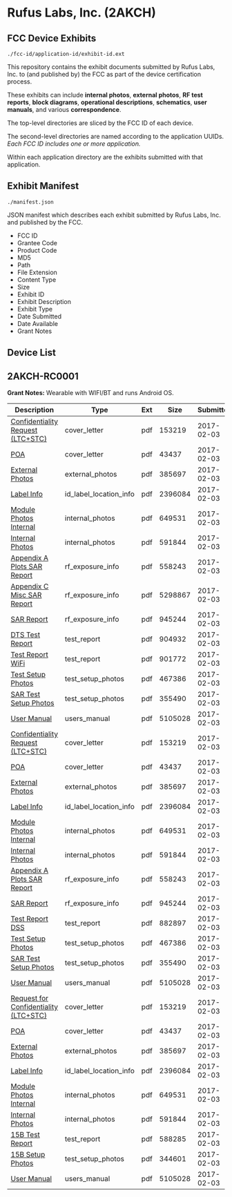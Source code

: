 # Rufus Labs, Inc. (2AKCH)
## FCC Device Exhibits

```
./fcc-id/application-id/exhibit-id.ext
```

This repository contains the exhibit documents submitted by Rufus Labs, Inc. to (and published by) the FCC as part of the device certification process.

These exhibits can include **internal photos**, **external photos**, **RF test reports**, **block diagrams**, **operational descriptions**, **schematics**, **user manuals**, and various **correspondence**.

The top-level directories are sliced by the FCC ID of each device.

The second-level directories are named according to the application UUIDs. *Each FCC ID includes one or more application.*

Within each application directory are the exhibits submitted with that application. 

## Exhibit Manifest

```
./manifest.json
```

JSON manifest which describes each exhibit submitted by Rufus Labs, Inc. and published by the FCC.

- FCC ID
- Grantee Code
- Product Code
- MD5
- Path
- File Extension
- Content Type
- Size
- Exhibit ID
- Exhibit Description
- Exhibit Type
- Date Submitted
- Date Available
- Grant Notes

## Device List
## 2AKCH-RC0001
**Grant Notes:** Wearable with WIFI/BT and runs Android OS.

| Description | Type | Ext | Size | Submitted | Available |
| ----------- | ---- | --- | ---- | --------- | --------- |
| [Confidentiality Request (LTC+STC)](2AKCH-RC0001/762402f0fc1fd9566d8ffa599b1d95f4/3275669.pdf) | cover_letter | pdf | 153219 | 2017-02-03 | 2017-02-03 |
| [POA](2AKCH-RC0001/762402f0fc1fd9566d8ffa599b1d95f4/3275670.pdf) | cover_letter | pdf | 43437 | 2017-02-03 | 2017-02-03 |
| [External Photos](2AKCH-RC0001/762402f0fc1fd9566d8ffa599b1d95f4/3275607.pdf) | external_photos | pdf | 385697 | 2017-02-03 | 2017-08-02 |
| [Label Info](2AKCH-RC0001/762402f0fc1fd9566d8ffa599b1d95f4/3275671.pdf) | id_label_location_info | pdf | 2396084 | 2017-02-03 | 2017-02-03 |
| [Module Photos Internal](2AKCH-RC0001/762402f0fc1fd9566d8ffa599b1d95f4/3275606.pdf) | internal_photos | pdf | 649531 | 2017-02-03 | 2017-08-02 |
| [Internal Photos](2AKCH-RC0001/762402f0fc1fd9566d8ffa599b1d95f4/3275608.pdf) | internal_photos | pdf | 591844 | 2017-02-03 | 2017-08-02 |
| [Appendix A Plots SAR Report](2AKCH-RC0001/762402f0fc1fd9566d8ffa599b1d95f4/3275672.pdf) | rf_exposure_info | pdf | 558243 | 2017-02-03 | 2017-02-03 |
| [Appendix C Misc SAR Report](2AKCH-RC0001/762402f0fc1fd9566d8ffa599b1d95f4/3275673.pdf) | rf_exposure_info | pdf | 5298867 | 2017-02-03 | 2017-02-03 |
| [SAR Report](2AKCH-RC0001/762402f0fc1fd9566d8ffa599b1d95f4/3275674.pdf) | rf_exposure_info | pdf | 945244 | 2017-02-03 | 2017-02-03 |
| [DTS Test Report](2AKCH-RC0001/762402f0fc1fd9566d8ffa599b1d95f4/3275667.pdf) | test_report | pdf | 904932 | 2017-02-03 | 2017-02-03 |
| [Test Report WiFi](2AKCH-RC0001/762402f0fc1fd9566d8ffa599b1d95f4/3275675.pdf) | test_report | pdf | 901772 | 2017-02-03 | 2017-02-03 |
| [Test Setup Photos](2AKCH-RC0001/762402f0fc1fd9566d8ffa599b1d95f4/3275605.pdf) | test_setup_photos | pdf | 467386 | 2017-02-03 | 2017-08-02 |
| [SAR Test Setup Photos](2AKCH-RC0001/762402f0fc1fd9566d8ffa599b1d95f4/3275609.pdf) | test_setup_photos | pdf | 355490 | 2017-02-03 | 2017-08-02 |
| [User Manual](2AKCH-RC0001/762402f0fc1fd9566d8ffa599b1d95f4/3275610.pdf) | users_manual | pdf | 5105028 | 2017-02-03 | 2017-08-02 |
| [Confidentiality Request (LTC+STC)](2AKCH-RC0001/6685c19bd948e68e0bc4b6f306af2efa/3275669.pdf) | cover_letter | pdf | 153219 | 2017-02-03 | 2017-02-03 |
| [POA](2AKCH-RC0001/6685c19bd948e68e0bc4b6f306af2efa/3275670.pdf) | cover_letter | pdf | 43437 | 2017-02-03 | 2017-02-03 |
| [External Photos](2AKCH-RC0001/6685c19bd948e68e0bc4b6f306af2efa/3275607.pdf) | external_photos | pdf | 385697 | 2017-02-03 | 2017-08-02 |
| [Label Info](2AKCH-RC0001/6685c19bd948e68e0bc4b6f306af2efa/3275671.pdf) | id_label_location_info | pdf | 2396084 | 2017-02-03 | 2017-02-03 |
| [Module Photos Internal](2AKCH-RC0001/6685c19bd948e68e0bc4b6f306af2efa/3275606.pdf) | internal_photos | pdf | 649531 | 2017-02-03 | 2017-08-02 |
| [Internal Photos](2AKCH-RC0001/6685c19bd948e68e0bc4b6f306af2efa/3275608.pdf) | internal_photos | pdf | 591844 | 2017-02-03 | 2017-08-02 |
| [Appendix A Plots SAR Report](2AKCH-RC0001/6685c19bd948e68e0bc4b6f306af2efa/3275672.pdf) | rf_exposure_info | pdf | 558243 | 2017-02-03 | 2017-02-03 |
| [SAR Report](2AKCH-RC0001/6685c19bd948e68e0bc4b6f306af2efa/3275674.pdf) | rf_exposure_info | pdf | 945244 | 2017-02-03 | 2017-02-03 |
| [Test Report DSS](2AKCH-RC0001/6685c19bd948e68e0bc4b6f306af2efa/3275708.pdf) | test_report | pdf | 882897 | 2017-02-03 | 2017-02-03 |
| [Test Setup Photos](2AKCH-RC0001/6685c19bd948e68e0bc4b6f306af2efa/3275605.pdf) | test_setup_photos | pdf | 467386 | 2017-02-03 | 2017-08-02 |
| [SAR Test Setup Photos](2AKCH-RC0001/6685c19bd948e68e0bc4b6f306af2efa/3275609.pdf) | test_setup_photos | pdf | 355490 | 2017-02-03 | 2017-08-02 |
| [User Manual](2AKCH-RC0001/6685c19bd948e68e0bc4b6f306af2efa/3275610.pdf) | users_manual | pdf | 5105028 | 2017-02-03 | 2017-08-02 |
| [Request for Confidentiality (LTC+STC)](2AKCH-RC0001/8642d9399843cbcf207833bc14119f8b/3275669.pdf) | cover_letter | pdf | 153219 | 2017-02-03 | 2017-02-03 |
| [POA](2AKCH-RC0001/8642d9399843cbcf207833bc14119f8b/3275670.pdf) | cover_letter | pdf | 43437 | 2017-02-03 | 2017-02-03 |
| [External Photos](2AKCH-RC0001/8642d9399843cbcf207833bc14119f8b/3275607.pdf) | external_photos | pdf | 385697 | 2017-02-03 | 2017-08-02 |
| [Label Info](2AKCH-RC0001/8642d9399843cbcf207833bc14119f8b/3275671.pdf) | id_label_location_info | pdf | 2396084 | 2017-02-03 | 2017-02-03 |
| [Module Photos Internal](2AKCH-RC0001/8642d9399843cbcf207833bc14119f8b/3275606.pdf) | internal_photos | pdf | 649531 | 2017-02-03 | 2017-08-02 |
| [Internal Photos](2AKCH-RC0001/8642d9399843cbcf207833bc14119f8b/3275608.pdf) | internal_photos | pdf | 591844 | 2017-02-03 | 2017-08-02 |
| [15B Test Report](2AKCH-RC0001/8642d9399843cbcf207833bc14119f8b/3275802.pdf) | test_report | pdf | 588285 | 2017-02-03 | 2017-02-03 |
| [15B Setup Photos](2AKCH-RC0001/8642d9399843cbcf207833bc14119f8b/3275797.pdf) | test_setup_photos | pdf | 344601 | 2017-02-03 | 2017-08-02 |
| [User Manual](2AKCH-RC0001/8642d9399843cbcf207833bc14119f8b/3275610.pdf) | users_manual | pdf | 5105028 | 2017-02-03 | 2017-08-02 |
